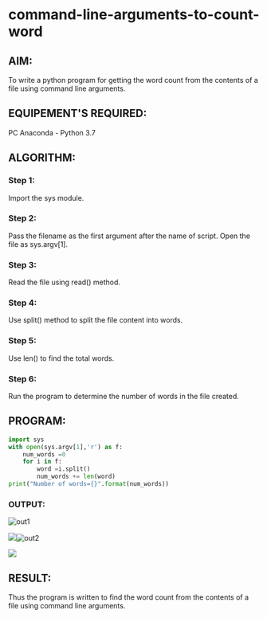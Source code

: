 # command-line-arguments-to-count-word

## AIM:
To write a python program for getting the word count from the contents of a file using command line arguments.

## EQUIPEMENT'S REQUIRED: 

PC
Anaconda - Python 3.7

## ALGORITHM: 

### Step 1:
Import the sys module.

### Step 2: 
Pass the filename as the first argument after the name of script. Open the file as sys.argv[1].

### Step 3: 
Read the file using read() method.

### Step 4:  
Use split() method to split the file content into words.

### Step 5: 
Use len() to find the total words.

### Step 6: 
Run the program to determine the number of words in the file created.

## PROGRAM:
```python
import sys
with open(sys.argv[1],'r') as f:
    num_words =0
    for i in f:
        word =i.split()
        num_words += len(word)
print("Number of words={}".format(num_words))

```

### OUTPUT:
![out1](https://user-images.githubusercontent.com/119401150/215282307-05e624f4-81f4-4bd3-86dd-2e5c8694e2b5.png)

![](out1.png)![out2](https://user-images.githubusercontent.com/119401150/215282315-a52a0781-4034-41c7-899c-6098e337c3c6.png)

![](out2.png)


## RESULT:
Thus the program is written to find the word count from the contents of a file using command line arguments.
